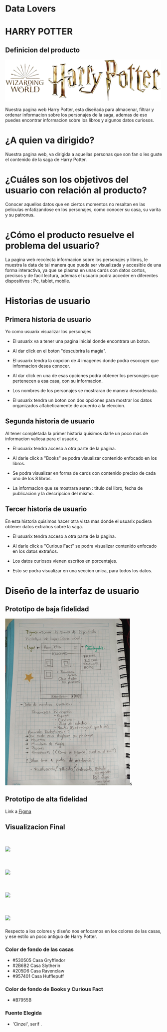 # Data Lovers

# HARRY POTTER 


## Definicion del producto 

<img src="./src/Images/Logo4-removebg-preview (1).png">


Nuestra pagina web Harry Potter, esta diseñada para almacenar, filtrar y ordenar informacion sobre los personajes de la saga, ademas de eso puedes  encontrar informacion sobre los libros y algunos datos curiosos. 

# ¿A quien va dirigido?

Nuestra pagina web, va dirigida a aquellas personas que son fan o les guste el contenido de la saga de Harry Potter.

# ¿Cuáles son los objetivos del usuario con relación al producto?

Conocer aquellos datos que en ciertos momentos no resaltan en las peliculas enfatizandose en los personajes, como conocer su casa, su varita y su patronus.

# ¿Cómo el producto resuelve el problema del usuario?

La pagina web recolecta informacion sobre los personajes y libros, le muestra la data de tal manera que pueda ser visualizada y accesible de una forma interactiva, ya que se plasma en unas cards con datos cortos, precisos y de facil lectura, ademas el usuario podra acceder en diferentes dispositivos : Pc, tablet, mobile.


# Historias de usuario 

## Primera historia de usuario 

Yo como usuarix visualizar los personajes 

- El usuarix va a tener una pagina inicial donde encontrara un boton. 

- Al dar click en el boton "descubrira la magia". 

- El usuarix tendra la oopcion de 4 imagenes donde podra esocoger que informacion desea conocer. 

- Al dar click en una de esas opciones podra obtener los personajes que pertenecen a esa casa, con su informacion. 

- Los nombres de los personajes se mostraran de manera desordenada. 

- El usuarix tendra un boton con dos opciones para mostrar los datos organizados alfabeticamente de acuerdo a la eleccion. 

## Segunda historia de usuario 

Al tener completada la primer historia quisimos darle un poco mas de informacion valiosa para el usuarix. 

- El usuarix tendra acceso a otra parte de la pagina. 

- Al darle click a "Books" se podra visualizar contenido enfocado en los libros. 

- Se podra visualizar en forma de cards con contenido preciso de cada uno de los 8 libros. 

- La informacion que se mostrara seran : titulo del libro, fecha de publicacion y la descripcion del mismo. 

## Tercer historia de usuario 

En esta historia quisimos hacer otra vista mas donde el usuarix pudiera obtener datos extraños sobre la saga. 

- El usuarix tendra acceso a otra parte de la pagina. 

- Al darle click a "Curious Fact" se podra visualizar contenido enfocado en los datos extraños. 

- Los datos curiosos vienen escritos en porcentajes. 

- Esto se podra visualizar en una seccion unica, para todos los datos. 


# Diseño de la interfaz de usuario 

  ## Prototipo de baja fidelidad 

  <img src="./src/Images/IMG_20220823_152759.jpg" width="400">s

 ## Prototipo de alta fidelidad 

 Link a [Figma](https://www.figma.com/proto/qMzcivjixbEdIrJVRlvYGW/Untitled?node-id=1%3A2&scaling=scale-down&page-id=0%3A1&starting-point-node-id=1%3A2)

 ## Visualizacion Final 

 # <img src="./src/Images/Screenshot (20).png">
 # <img src="./src/Images/Screenshot (21).png">
 # <img src="./src/Images/Screenshot (22).png">
 # <img src="./src/Images/Screenshot (23).png">

Respecto a los colores y diseño nos enfocamos en los colores de las casas, y ese estilo un poco antiguo de Harry Potter.

### Color de fondo de las casas 
- #530505 Casa Gryffindor 
- #2B6B2 Casa Slytherin 
- #205D6 Casa Ravenclaw 
- #957401 Casa Hufflepuff 

### Color de fondo de Books y Curious Fact 
- #B7955B 

### Fuente Elegida 
- 'Cinzel', serif . 

#
